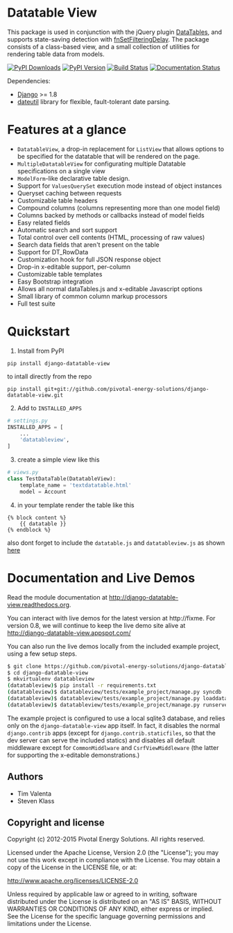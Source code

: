 # Datatable View

This package is used in conjunction with the jQuery plugin [DataTables](http://datatables.net/), and supports state-saving detection with [fnSetFilteringDelay](http://datatables.net/plug-ins/api).  The package consists of a class-based view, and a small collection of utilities for rendering table data from models.

[![PyPI Downloads][pypi-dl-image]][pypi-dl-link]
[![PyPI Version][pypi-v-image]][pypi-v-link]
[![Build Status][travis-image]][travis-link]
[![Documentation Status][rtfd-image]][rtfd-link]

[pypi-dl-link]: https://pypi.python.org/pypi/django-datatable-view
[pypi-dl-image]: https://img.shields.io/pypi/dm/django-datatable-view.png
[pypi-v-link]: https://pypi.python.org/pypi/django-datatable-view
[pypi-v-image]: https://img.shields.io/pypi/v/django-datatable-view.png
[travis-link]: https://travis-ci.org/pivotal-energy-solutions/django-datatable-view
[travis-image]: https://travis-ci.org/pivotal-energy-solutions/django-datatable-view.svg?branch=traviscl
[rtfd-link]: http://django-datatable-view.readthedocs.org/en/latest/?badge=latest
[rtfd-image]: https://readthedocs.org/projects/django-datatable-view/badge/?version=latest

Dependencies:

* [Django](http://www.djangoproject.com/) >= 1.8
* [dateutil](http://labix.org/python-dateutil) library for flexible, fault-tolerant date parsing.

# Features at a glance

* ``DatatableView``, a drop-in replacement for ``ListView`` that allows options to be specified for the datatable that will be rendered on the page.
* ``MultipleDatatableView`` for configurating multiple Datatable specifications on a single view
* ``ModelForm``-like declarative table design.
* Support for ``ValuesQuerySet`` execution mode instead of object instances
* Queryset caching between requests
* Customizable table headers
* Compound columns (columns representing more than one model field)
* Columns backed by methods or callbacks instead of model fields
* Easy related fields
* Automatic search and sort support
* Total control over cell contents (HTML, processing of raw values)
* Search data fields that aren't present on the table
* Support for DT_RowData
* Customization hook for full JSON response object
* Drop-in x-editable support, per-column
* Customizable table templates
* Easy Bootstrap integration
* Allows all normal dataTables.js and x-editable Javascript options
* Small library of common column markup processors
* Full test suite

# Quickstart
1. Install from PyPI 
```
pip install django-datatable-view
```
to intall directly from the repo
```
pip install git+git://github.com/pivotal-energy-solutions/django-datatable-view.git
```

2. Add to `INSTALLED_APPS`
```py
# settings.py
INSTALLED_APPS = [
    ...
    'datatableview',
]
```

3. create a simple view like this
```py
# views.py
class TestDataTable(DatatableView):
    template_name = 'textdatatable.html'
    model = Account
```

4. in your template render the table like this 
```
{% block content %}
    {{ datatable }}
{% endblock %}
```
also dont forget to include the `datatable.js` and `datatableview.js` as shown [here](http://django-datatable-view.appspot.com/javascript-initialization/)

# Documentation and Live Demos
Read the module documentation at http://django-datatable-view.readthedocs.org.

You can interact with live demos for the latest version at http://fixme.  For version 0.8, we will continue to keep the live demo site alive at http://django-datatable-view.appspot.com/

You can also run the live demos locally from the included example project, using a few setup steps.

```bash
$ git clone https://github.com/pivotal-energy-solutions/django-datatable-view.git
$ cd django-datatable-view
$ mkvirtualenv datatableview
(datatableview)$ pip install -r requirements.txt
(datatableview)$ datatableview/tests/example_project/manage.py syncdb
(datatableview)$ datatableview/tests/example_project/manage.py loaddata initial_data_modern
(datatableview)$ datatableview/tests/example_project/manage.py runserver
```

The example project is configured to use a local sqlite3 database, and relies only on the ``django-datatable-view`` app itself.  In fact, it disables the normal ``django.contrib`` apps (except for ``django.contrib.staticfiles``, so that the dev server can serve the included statics) and disables all default middleware except for ``CommonMiddlware`` and ``CsrfViewMiddleware`` (the latter for supporting the x-editable demonstrations.)


## Authors

* Tim Valenta
* Steven Klass


## Copyright and license

Copyright (c) 2012-2015 Pivotal Energy Solutions.  All rights reserved.

Licensed under the Apache License, Version 2.0 (the "License");
you may not use this work except in compliance with the License.
You may obtain a copy of the License in the LICENSE file, or at:

   http://www.apache.org/licenses/LICENSE-2.0

Unless required by applicable law or agreed to in writing, software
distributed under the License is distributed on an "AS IS" BASIS,
WITHOUT WARRANTIES OR CONDITIONS OF ANY KIND, either express or implied.
See the License for the specific language governing permissions and
limitations under the License.
